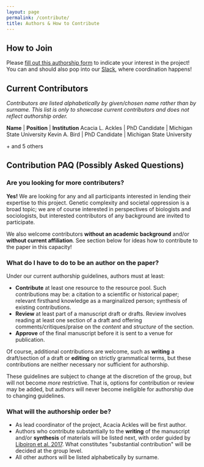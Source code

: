 ```yaml
---
layout: page
permalink: /contribute/
title: Authors & How to Contribute
---
```


## How to Join

Please [fill out this authorship form][authorship] to indicate your interest in the project! You can and should also pop into our [Slack][loc-slack], where coordination happens!

## Current Contributors

_Contributors are listed alphabetically by given/chosen name rather than by surname. This list is only to showcase current contributors and does not reflect authorship order._

**Name** | **Position** | **Institution**
Acacia L. Ackles | PhD Candidate | Michigan State University
Kevin A. Bird | PhD Candidate | Michigan State University

\+ and 5 others

## Contribution PAQ (Possibly Asked Questions)

### Are you looking for more contributers?

**Yes!** We are looking for any and all participants interested in lending their expertise to this project. Genetic complexity and societal oppression is a broad topic; we are of course interested in perspectives of biologists and sociologists, but interested contributors of any background are invited to participate.

We also welcome contributors **without an academic background** and/or **without current affiliation**. See section below for ideas how to contribute to the paper in this capacity!

### What do I have to do to be an author on the paper?

Under our current authorship guidelines, authors must at least:

- **Contribute** at least one resource to the resource pool. Such contributions may be: a citation to a scientific or historical paper; relevant firsthand knowledge as a marginalized person; synthesis of existing contributions.
- **Review** at least part of a manuscript draft or drafts. Review involves reading at least one section of a draft and offering comments/critiques/praise on the _content_ and _structure_ of the section.
- **Approve** of the final manuscript before it is sent to a venue for publication.

Of course, additional contributions are welcome, such as **writing** a draft/section of a draft or **editing** on strictly grammatical terms, but these contributions are neither necessary nor sufficient for authorship.

These guidelines are subject to change at the discretion of the group, but will not become _more_ restrictive. That is, options for contribution or review may be added, but authors will never become ineligible for authorship due to changing guidelines.


### What will the authorship order be? 

- As lead coordinator of the project, Acacia Ackles will be first author.
- Authors who contribute substantially to the **writing** of the manuscript and/or **synthesis** of materials will be listed next, with order guided by [Liboiron et al. 2017][liboiron]. What constitutes "substantial contribution" will be decided at the group level.
- All other authors will be listed alphabetically by surname.


[liboiron]: https://catalystjournal.org/index.php/catalyst/article/view/28850/pdf_18
[authorship]: https://forms.gle/S5cA3z9ZJzQPU7Ys5
[loc-slack]: https://join.slack.com/t/lociofcontrol/shared_invite/zt-ulyvhk0i-BnXgeeBn6xLSkVSuVtvq5Q
